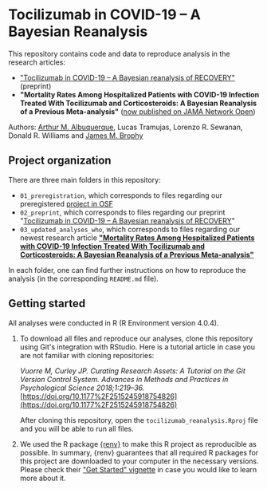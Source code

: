 # Tocilizumab in COVID-19 – A Bayesian Reanalysis

This repository contains code and data to reproduce analysis in the research articles:

- ["Tocilizumab in COVID-19 – A Bayesian reanalysis of RECOVERY"](https://www.medrxiv.org/content/10.1101/2021.06.15.21258966v1) (preprint)
- **"Mortality Rates Among Hospitalized Patients with COVID-19 Infection Treated With Tocilizumab and Corticosteroids: A Bayesian Reanalysis of a Previous Meta-analysis"** ([now published on JAMA Network Open](https://jamanetwork.com/journals/jamanetworkopen/fullarticle/2789444?utm_campaign=articlePDF&utm_medium=articlePDFlink&utm_source=articlePDF&utm_content=jamanetworkopen.2022.0548))

Authors: [Arthur M. Albuquerque](https://twitter.com/arthur_alb1), Lucas Tramujas, Lorenzo R. Sewanan, Donald R. Williams and [James M. Brophy](https://twitter.com/brophyj)

## Project organization

There are three main folders in this repository:

- `01_preregistration`, which corresponds to files regarding our preregistered [project in OSF](https://osf.io/qhvcp/)
- `02_preprint`, which corresponds to files regarding our preprint "[Tocilizumab in COVID-19 – A Bayesian reanalysis of RECOVERY](https://www.medrxiv.org/content/10.1101/2021.06.15.21258966v1)"
- `03_updated_analyses_who`, which corresponds to files regarding our newest research article **["Mortality Rates Among Hospitalized Patients with COVID-19 Infection Treated With Tocilizumab and Corticosteroids: A Bayesian Reanalysis of a Previous Meta-analysis"](https://jamanetwork.com/journals/jamanetworkopen/fullarticle/2789444?utm_campaign=articlePDF&utm_medium=articlePDFlink&utm_source=articlePDF&utm_content=jamanetworkopen.2022.0548)**

In each folder, one can find further instructions on how to reproduce the analysis (in the corresponding `README.md` file). 

## Getting started

All analyses were conducted in R (R Environment version 4.0.4). 

1.  To download all files and reproduce our analyses, clone this repository using Git's integration with RStudio. Here is a tutorial article in case you are not familiar with cloning repositories:

    *Vuorre M, Curley JP. Curating Research Assets: A Tutorial on the Git Version Control System. Advances in Methods and Practices in Psychological Science 2018;1:219–36.* [https://doi.org/10.1177%2F2515245918754826](https://doi.org/10.1177%2F2515245918754826)

       After cloning this repository, open the `tocilizumab_reanalysis.Rproj` file and you will be able to run all files.
2. We used the R package [{renv}](https://rstudio.github.io/renv/) to make this R project as reproducible as possible. In summary, {renv} guarantees that all required R packages for this project are downloaded to your computer in the necessary versions. Please check their ["Get Started" vignette](https://rstudio.github.io/renv/articles/renv.html) in case you would like to learn more about it.
